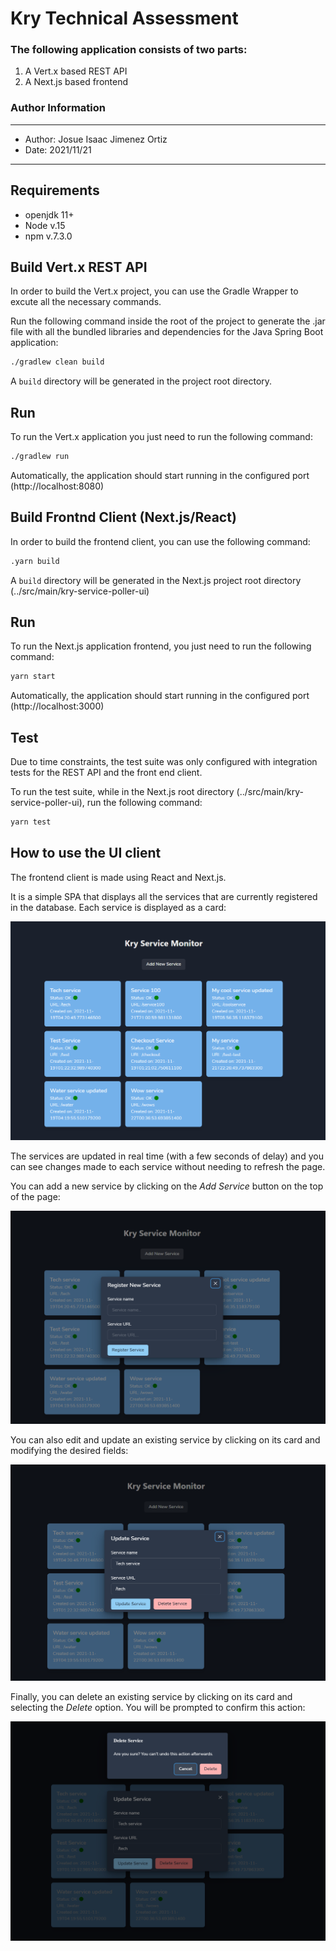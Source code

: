 # Kry Technical Assessment
### The following application consists of two parts:

1. A Vert.x based REST API
2. A Next.js based frontend

### Author Information
---
- Author: Josue Isaac Jimenez Ortiz
- Date: 2021/11/21
---

## Requirements

- openjdk 11+
- Node v.15
- npm v.7.3.0

## Build Vert.x REST API

In order to build the Vert.x project, you can use the Gradle Wrapper to excute all the necessary commands.

Run the following command inside the root of the project to generate the .jar file with all the bundled libraries and dependencies for the Java Spring Boot application:

```sh
./gradlew clean build
```

A ```build``` directory will be generated in the project root directory.

## Run

To run the Vert.x application you just need to run the following command:

```sh
./gradlew run
```

Automatically, the application should start running in the configured port (http://localhost:8080)

## Build Frontnd Client (Next.js/React)

In order to build the frontend client, you can use the following command:

```sh
.yarn build
```

A ```build``` directory will be generated in the Next.js project root directory (../src/main/kry-service-poller-ui)

## Run

To run the Next.js application frontend, you just need to run the following command:

```sh
yarn start
```

Automatically, the application should start running in the configured port (http://localhost:3000)

## Test

Due to time constraints, the test suite was only configured with integration tests for the REST API and the front end client.

To run the test suite, while in the Next.js root directory (../src/main/kry-service-poller-ui), run the following command:

```sh
yarn test
```

## How to use the UI client

The frontend client is made using React and Next.js.

It is a simple SPA that displays all the services that are currently registered in the database. Each service is displayed as a card:

![dashboard1](src/main/kry-service-poller-ui/public/assets/kry-app-1.PNG)

The services are updated in real time (with a few seconds of delay) and you can see changes made to each service without needing to refresh the page.

You can add a new service by clicking on the *Add Service* button on the top of the page:

![dashboard2](src/main/kry-service-poller-ui/public/assets/kry-app-2.PNG)

You can also edit and update an existing service by clicking on its card and modifying the desired fields:

![dashboard3](src/main/kry-service-poller-ui/public/assets/kry-app-3.PNG)

Finally, you can delete an existing service by clicking on its card and selecting the *Delete* option. You will be prompted to confirm this action:

![dashboard4](src/main/kry-service-poller-ui/public/assets/kry-app-4.PNG)
